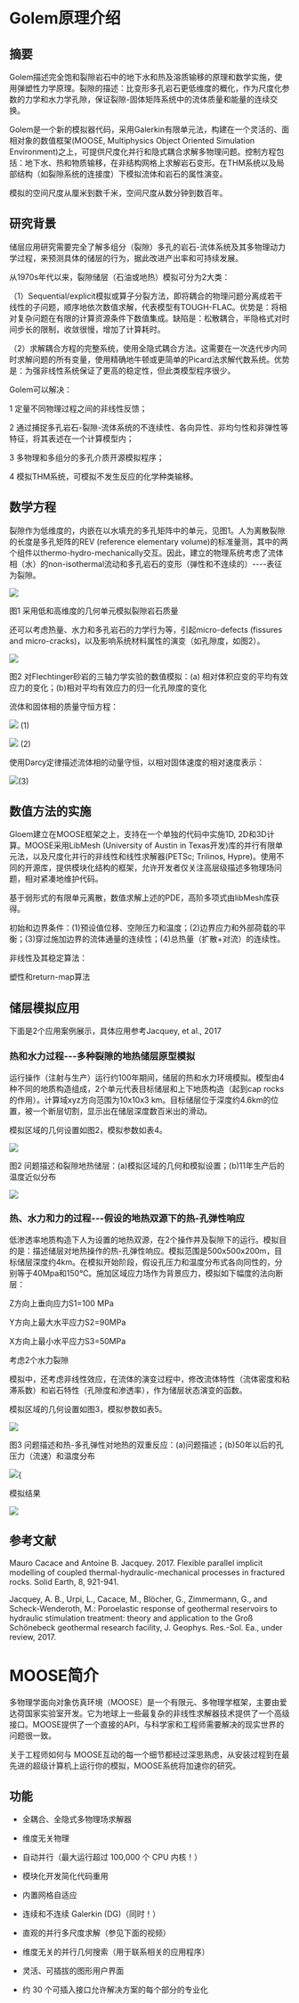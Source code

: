 # Golem原理介绍

## 摘要

Golem描述完全饱和裂隙岩石中的地下水和热及溶质输移的原理和数学实施，使用弹塑性力学原理。裂隙的描述：比变形多孔岩石更低维度的概化，作为尺度化参数的力学和水力学孔隙，保证裂隙-固体矩阵系统中的流体质量和能量的连续交换。

Golem是一个新的模拟器代码，采用Galerkin有限单元法，构建在一个灵活的、面相对象的数值框架(MOOSE,
Multiphysics Object Oriented Simulation
Environment)之上，可提供尺度化并行和隐式耦合求解多物理问题。控制方程包括：地下水、热和物质输移，在非结构网格上求解岩石变形。在THM系统以及局部结构（如裂隙系统的连接度）下模拟流体和岩石的属性演变。

模拟的空间尺度从厘米到数千米，空间尺度从数分钟到数百年。

## 研究背景

储层应用研究需要完全了解多组分（裂隙）多孔的岩石-流体系统及其多物理动力学过程，来预测具体的储层的行为，据此改进产出率和可持续发展。

从1970s年代以来，裂隙储层（石油或地热）模拟可分为2大类：

（1）Sequential/explicit模拟或算子分裂方法，即将耦合的物理问题分离成若干线性的子问题，顺序地依次数值求解，代表模型有TOUGH-FLAC。优势是：将相对复杂问题在有限的计算资源条件下数值集成。缺陷是：松散耦合，半隐格式对时间步长的限制，收敛很慢，增加了计算耗时。

（2）求解耦合方程的完整系统，使用全隐式耦合方法。这需要在一次迭代步内同时求解问题的所有变量，使用精确地牛顿或更简单的Picard法求解代数系统。优势是：为强非线性系统保证了更高的稳定性，但此类模型程序很少。

Golem可以解决：

1 定量不同物理过程之间的非线性反馈；

2
通过捕捉多孔岩石-裂隙-流体系统的不连续性、各向异性、非均匀性和非弹性等特征，将其表述在一个计算模型内；

3 多物理和多组分的多孔介质开源模拟程序；

4 模拟THM系统，可模拟不发生反应的化学种类输移。

## 数学方程

裂隙作为低维度的，内嵌在以水填充的多孔矩阵中的单元，见图1。人为离散裂隙的长度是多孔矩阵的REV
(reference elementary
volume)的标准量测，其中的两个组件以thermo-hydro-mechanically交互。因此，建立的物理系统考虑了流体相（水）的non-isothermal流动和多孔岩石的变形（弹性和不连续的）\-\-\--表征为裂隙。

![](./media/image1.png)

图1 采用低和高维度的几何单元模拟裂隙岩石质量

还可以考虑热量、水力和多孔岩石的力学行为等，引起micro-defects (fissures
and micro-cracks)，以及影响系统材料属性的演变（如孔隙度，如图2）。

![](./media/image2.png)

图2 对Flechtinger砂岩的三轴力学实验的数值模拟：(a)
相对体积应变的平均有效应力的变化；(b)相对平均有效应力的归一化孔隙度的变化

流体和固体相的质量守恒方程：

![](./media/image3.png) (1)

![](./media/image4.png) (2)

使用Darcy定律描述流体相的动量守恒，以相对固体速度的相对速度表示：

![](./media/image5.png)(3)

## 数值方法的实施

Gloem建立在MOOSE框架之上，支持在一个单独的代码中实施1D,
2D和3D计算。MOOSE采用LibMesh (University of Austin in
Texas开发)库的并行有限单元法，以及尺度化并行的非线性和线性求解器(PETSc;
Trilinos,
Hypre)。使用不同的开源库，提供模块化结构的框架，允许开发者仅关注高层级描述多物理场问题，相对紧凑地维护代码。

基于弱形式的有限单元离散，数值求解上述的PDE，高阶多项式由libMesh库获得。

初始和边界条件：(1)预设值位移、空隙压力和温度；(2)边界应力和外部荷载的平衡；(3)穿过施加边界的流体通量的连续性；(4)总热量（扩散+对流）的连续性。

非线性及其稳定算法：

塑性和return-map算法

## 储层模拟应用

下面是2个应用案例展示，具体应用参考Jacquey, et al., 2017

### 热和水力过程---多种裂隙的地热储层原型模拟

运行操作（注射与生产）运行约100年期间，储层的热和水力环境模拟。模型由4种不同的地质构造组成，2个单元代表目标储层和上下地质构造（起到cap
rocks的作用）。计算域xyz方向范围为10x10x3
km。目标储层位于深度约4.6km的位置，被一个断层切割，显示出在储层深度数百米出的滑动。

模拟区域的几何设置如图2，模拟参数如表4。

![](./media/image6.png)

图2
问题描述和裂隙地热储层：(a)模拟区域的几何和模拟设置；(b)11年生产后的温度近似分布

![](./media/image7.png)

### 热、水力和力的过程---假设的地热双源下的热-孔弹性响应

低渗透率地质构造下人为设置的地热双源，在2个操作井及裂隙下的运行。模拟目的是：描述储层对地热操作的热-孔弹性响应。模拟范围是500x500x200m，目标储层深度约4km。在模拟开始阶段，假设孔压力和温度分布式各向同性的，分别等于40Mpa和150℃。施加区域应力场作为背景应力，模拟如下幅度的法向断层：

Z方向上垂向应力S1=100 MPa

Y方向上最大水平应力S2=90MPa

X方向上最小水平应力S3=50MPa

考虑2个水力裂隙

模拟中，还考虑非线性效应，在流体的演变过程中，修改流体特性（流体密度和粘滞系数）和岩石特性（孔隙度和渗透率），作为储层状态演变的函数。

模拟区域的几何设置如图3，模拟参数如表5。

![](./media/image8.png)

图3
问题描述和热-多孔弹性对地热的双重反应：(a)问题描述；(b)50年以后的孔压力（流速）和温度分布

![](./media/image9.png){

模拟结果

![](./media/image10.png)

## 参考文献

Mauro Cacace and Antoine B. Jacquey. 2017. Flexible parallel implicit
modelling of coupled thermal-hydraulic-mechanical processes in fractured
rocks. Solid Earth, 8, 921-941.

Jacquey, A. B., Urpi, L., Cacace, M., Blöcher, G., Zimmermann, G., and
Scheck-Wenderoth, M.: Poroelastic response of geothermal reservoirs to
hydraulic stimulation treatment: theory and application to the Groß
Schönebeck geothermal research facility, J. Geophys. Res.-Sol. Ea.,
under review, 2017.

# MOOSE简介

多物理学面向对象仿真环境（MOOSE）是一个有限元、多物理学框架，主要由爱达荷国家实验室开发。它为地球上一些最复杂的非线性求解器技术提供了一个高级接口。MOOSE提供了一个直接的API，与科学家和工程师需要解决的现实世界的问题很一致。

关于工程师如何与
MOOSE互动的每一个细节都经过深思熟虑，从安装过程到在最先进的超级计算机上运行你的模拟，MOOSE系统将加速你的研究。

## 功能

-   全耦合、全隐式多物理场求解器

-   维度无关物理

-   自动并行（最大运行超过 100,000 个 CPU 内核！）

-   模块化开发简化代码重用

-   内置网格自适应

-   连续和不连续 Galerkin (DG)（同时！）

-   直观的并行多尺度求解（参见下面的视频）

-   维度无关的并行几何搜索（用于联系相关的应用程序）

-   灵活、可插拔的图形用户界面

-   约 30 个可插入接口允许解决方案的每个部分的专业化
